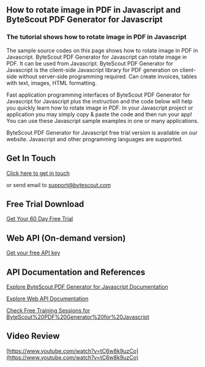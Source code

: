 ## How to rotate image in PDF in Javascript and ByteScout PDF Generator for Javascript

### The tutorial shows how to rotate image in PDF in Javascript

The sample source codes on this page shows how to rotate image in PDF in Javascript. ByteScout PDF Generator for Javascript can rotate image in PDF. It can be used from Javascript. ByteScout PDF Generator for Javascript is the client-side Javascript library for PDF generation on client-side without server-side programming required. Can create invoices, tables with text, images, HTML formatting.

Fast application programming interfaces of ByteScout PDF Generator for Javascript for Javascript plus the instruction and the code below will help you quickly learn how to rotate image in PDF. In your Javascript project or application you may simply copy & paste the code and then run your app! You can use these Javascript sample examples in one or many applications.

ByteScout PDF Generator for Javascript free trial version is available on our website. Javascript and other programming languages are supported.

## Get In Touch

[Click here to get in touch](https://bytescout.zendesk.com/hc/en-us/requests/new?subject=ByteScout%20PDF%20Generator%20for%20Javascript%20Question)

or send email to [support@bytescout.com](mailto:support@bytescout.com?subject=ByteScout%20PDF%20Generator%20for%20Javascript%20Question) 

## Free Trial Download

[Get Your 60 Day Free Trial](https://bytescout.com/download/web-installer?utm_source=github-readme)

## Web API (On-demand version)

[Get your free API key](https://pdf.co/documentation/api?utm_source=github-readme)

## API Documentation and References

[Explore ByteScout PDF Generator for Javascript Documentation](https://bytescout.com/documentation/index.html?utm_source=github-readme)

[Explore Web API Documentation](https://pdf.co/documentation/api?utm_source=github-readme)

[Check Free Training Sessions for ByteScout%20PDF%20Generator%20for%20Javascript](https://academy.bytescout.com/)

## Video Review

[https://www.youtube.com/watch?v=tC6w8k9uzCo](https://www.youtube.com/watch?v=tC6w8k9uzCo)